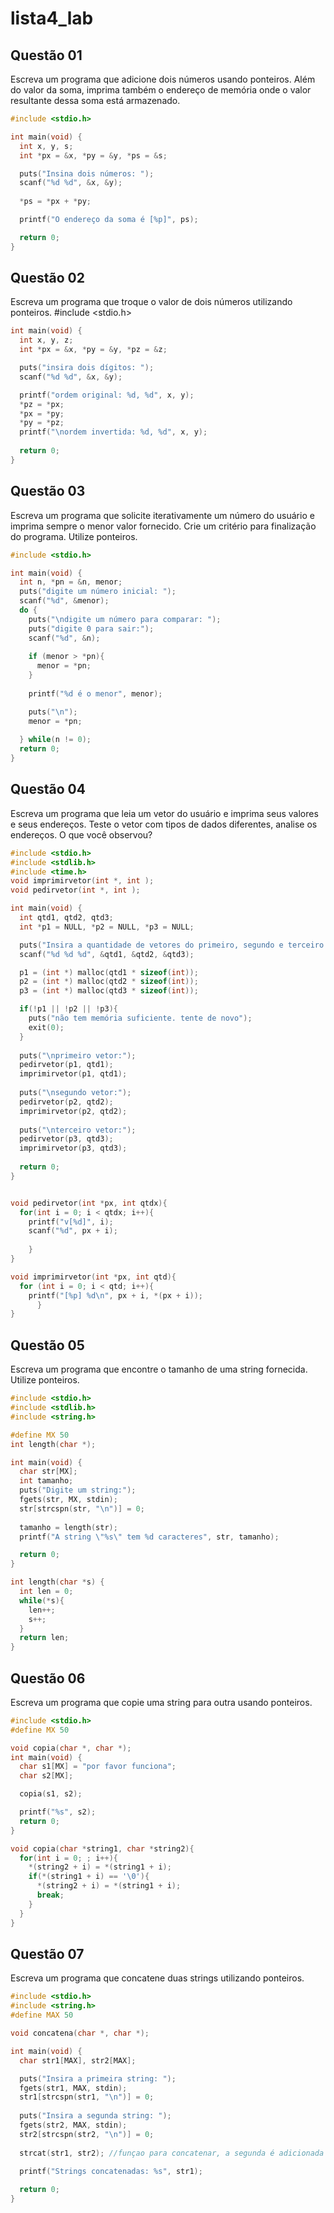 # lista4_lab

## Questão 01
Escreva um programa que adicione dois números usando ponteiros. Além do valor da soma, imprima
também o endereço de memória onde o valor resultante dessa soma está armazenado.

```c
#include <stdio.h>

int main(void) {
  int x, y, s;
  int *px = &x, *py = &y, *ps = &s;

  puts("Insina dois números: ");
  scanf("%d %d", &x, &y);
  
  *ps = *px + *py;

  printf("O endereço da soma é [%p]", ps);

  return 0;
}
```

## Questão 02
Escreva um programa que troque o valor de dois números utilizando ponteiros.
#include <stdio.h>

```c
int main(void) {
  int x, y, z;
  int *px = &x, *py = &y, *pz = &z;

  puts("insira dois dígitos: ");
  scanf("%d %d", &x, &y);

  printf("ordem original: %d, %d", x, y);
  *pz = *px;
  *px = *py;
  *py = *pz;
  printf("\nordem invertida: %d, %d", x, y);
  
  return 0;
}
```

## Questão 03
Escreva um programa que solicite iterativamente um número do usuário e imprima sempre o menor
valor fornecido. Crie um critério para finalização do programa. Utilize ponteiros.

```c
#include <stdio.h>

int main(void) {
  int n, *pn = &n, menor;
  puts("digite um número inicial: ");
  scanf("%d", &menor);
  do {
    puts("\ndigite um número para comparar: ");
    puts("digite 0 para sair:");
    scanf("%d", &n);
    
    if (menor > *pn){
      menor = *pn;
    } 
    
    printf("%d é o menor", menor);

    puts("\n");
    menor = *pn;
    
  } while(n != 0);
  return 0;
}
```
## Questão 04
Escreva um programa que leia um vetor do usuário e imprima seus valores e seus endereços. Teste
o vetor com tipos de dados diferentes, analise os endereços. O que você observou?

```c
#include <stdio.h>
#include <stdlib.h>
#include <time.h>
void imprimirvetor(int *, int );
void pedirvetor(int *, int );

int main(void) {
  int qtd1, qtd2, qtd3;
  int *p1 = NULL, *p2 = NULL, *p3 = NULL;

  puts("Insira a quantidade de vetores do primeiro, segundo e terceiro vetor, respectivamente: ");
  scanf("%d %d %d", &qtd1, &qtd2, &qtd3);

  p1 = (int *) malloc(qtd1 * sizeof(int));
  p2 = (int *) malloc(qtd2 * sizeof(int));
  p3 = (int *) malloc(qtd3 * sizeof(int));

  if(!p1 || !p2 || !p3){
    puts("não tem memória suficiente. tente de novo");
    exit(0);
  }
  
  puts("\nprimeiro vetor:");
  pedirvetor(p1, qtd1);
  imprimirvetor(p1, qtd1);
  
  puts("\nsegundo vetor:");
  pedirvetor(p2, qtd2);
  imprimirvetor(p2, qtd2);
  
  puts("\nterceiro vetor:");
  pedirvetor(p3, qtd3);
  imprimirvetor(p3, qtd3);
  
  return 0;
}


void pedirvetor(int *px, int qtdx){  
  for(int i = 0; i < qtdx; i++){
    printf("v[%d]", i);
    scanf("%d", px + i);
 
    }
}

void imprimirvetor(int *px, int qtd){
  for (int i = 0; i < qtd; i++){
    printf("[%p] %d\n", px + i, *(px + i));
      }
}
```

## Questão 05
Escreva um programa que encontre o tamanho de uma string fornecida. Utilize ponteiros.

```c
#include <stdio.h>
#include <stdlib.h>
#include <string.h>

#define MX 50
int length(char *);

int main(void) {
  char str[MX];  
  int tamanho;
  puts("Digite um string:");
  fgets(str, MX, stdin);
  str[strcspn(str, "\n")] = 0; 
  
  tamanho = length(str);
  printf("A string \"%s\" tem %d caracteres", str, tamanho);

  return 0;
}

int length(char *s) {
  int len = 0;
  while(*s){
    len++;
    s++;
  }
  return len;
}
```

## Questão 06
Escreva um programa que copie uma string para outra usando ponteiros.

```c
#include <stdio.h>
#define MX 50

void copia(char *, char *);
int main(void) {
  char s1[MX] = "por favor funciona";
  char s2[MX];

  copia(s1, s2);

  printf("%s", s2);
  return 0;
}

void copia(char *string1, char *string2){
  for(int i = 0; ; i++){
    *(string2 + i) = *(string1 + i);
    if(*(string1 + i) == '\0'){
      *(string2 + i) = *(string1 + i);
      break;
    }
  }
}

```


## Questão 07 
Escreva um programa que concatene duas strings utilizando ponteiros.

```c
#include <stdio.h>
#include <string.h>
#define MAX 50

void concatena(char *, char *);

int main(void) {
  char str1[MAX], str2[MAX];

  puts("Insira a primeira string: ");
  fgets(str1, MAX, stdin);
  str1[strcspn(str1, "\n")] = 0;
  
  puts("Insira a segunda string: ");
  fgets(str2, MAX, stdin);
  str2[strcspn(str2, "\n")] = 0;
  
  strcat(str1, str2); //funçao para concatenar, a segunda é adicionada ao lado da 1

  printf("Strings concatenadas: %s", str1);
    
  return 0;
}
```
